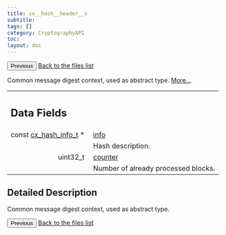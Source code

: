 ```yaml
---
title: cx__hash__header__s
subtitle:
tags: []
category: CryptographyAPI
toc:
layout: doc
---
```


<button class="uk-button uk-button-default uk-button-small uk-margin-medium-top" onclick="history.back()">Previous</button>
<a class="uk-button uk-button-default uk-button-small uk-margin-medium-top crypto-button" href="../../crypto-api/files">Back to the files list</a>


<p>Common message digest context, used as abstract type.  
 <a href="../cx__hash__header__s#details">More...</a></p>
<table class="memberdecls">
<tr class="heading"><td colspan="4"><h2 class="groupheader"><a name="pub-attribs"></a>
Data Fields</h2></td></tr>
<tr class="memitem:ac613131b42e92ab66088a8cfbdc8fbba"><td class="memItemLeft" align="right" valign="top"><a id="ac613131b42e92ab66088a8cfbdc8fbba"></a>
const <a class="el" href="../cx__hash__info__t">cx_hash_info_t</a> *&#160;</td><td colspan="3" class="memItemRight" valign="bottom"><a class="el" href="../cx__hash__header__s#ac613131b42e92ab66088a8cfbdc8fbba">info</a></td></tr>
<tr class="memdesc:ac613131b42e92ab66088a8cfbdc8fbba"><td class="mdescLeft">&#160;</td><td colspan="3" class="mdescRight">Hash description. <br /></td></tr>
<tr class="memitem:a51322ddb267b4729d6b5f2bb05d49fff"><td class="memItemLeft" align="right" valign="top"><a id="a51322ddb267b4729d6b5f2bb05d49fff"></a>
uint32_t&#160;</td><td colspan="3" class="memItemRight" valign="bottom"><a class="el" href="../cx__hash__header__s#a51322ddb267b4729d6b5f2bb05d49fff">counter</a></td></tr>
<tr class="memdesc:a51322ddb267b4729d6b5f2bb05d49fff"><td class="mdescLeft">&#160;</td><td colspan="3" class="mdescRight">Number of already processed blocks. <br /></td></tr>
</table>
<a name="details" id="details"></a>

## Detailed Description

<div class="textblock"><p>Common message digest context, used as abstract type. </p>
<button class="uk-button uk-button-default uk-button-small uk-margin-medium-top" onclick="history.back()">Previous</button>
<a class="uk-button uk-button-default uk-button-small uk-margin-medium-top crypto-button" href="../../crypto-api/files">Back to the files list</a>
